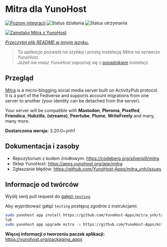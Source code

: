 <!--
To README zostało automatycznie wygenerowane przez <https://github.com/YunoHost/apps/tree/master/tools/readme_generator>
Nie powinno być ono edytowane ręcznie.
-->

# Mitra dla YunoHost

[![Poziom integracji](https://apps.yunohost.org/badge/integration/mitra)](https://ci-apps.yunohost.org/ci/apps/mitra/)
![Status działania](https://apps.yunohost.org/badge/state/mitra)
![Status utrzymania](https://apps.yunohost.org/badge/maintained/mitra)

[![Zainstaluj Mitra z YunoHost](https://install-app.yunohost.org/install-with-yunohost.svg)](https://install-app.yunohost.org/?app=mitra)

*[Przeczytaj plik README w innym języku.](./ALL_README.md)*

> *Ta aplikacja pozwala na szybką i prostą instalację Mitra na serwerze YunoHost.*  
> *Jeżeli nie masz YunoHost zapoznaj się z [poradnikiem](https://yunohost.org/install) instalacji.*

## Przegląd

[Mitra](https://codeberg.org/silverpill/mitra) is a micro-blogging social media server built on ActivityPub protocol. It is a part of the Fediverse and supports account migrations from one server to another (your identity can be detached from the server).

Your server will be compatible with **Mastodon**, **Pleroma**, **Pixelfed**, **Friendica**, **Hubzilla**, **(streams)**, **Peertube**, **Plume**, **WriteFreely** and many, many more.


**Dostarczona wersja:** 3.20.0~ynh1
## Dokumentacja i zasoby

- Repozytorium z kodem źródłowym: <https://codeberg.org/silverpill/mitra>
- Sklep YunoHost: <https://apps.yunohost.org/app/mitra>
- Zgłaszanie błędów: <https://github.com/YunoHost-Apps/mitra_ynh/issues>

## Informacje od twórców

Wyślij swój pull request do [gałęzi `testing`](https://github.com/YunoHost-Apps/mitra_ynh/tree/testing).

Aby wypróbować gałąź `testing` postępuj zgodnie z instrukcjami:

```bash
sudo yunohost app install https://github.com/YunoHost-Apps/mitra_ynh/tree/testing --debug
lub
sudo yunohost app upgrade mitra -u https://github.com/YunoHost-Apps/mitra_ynh/tree/testing --debug
```

**Więcej informacji o tworzeniu paczek aplikacji:** <https://yunohost.org/packaging_apps>
